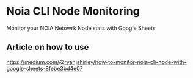 # Noia CLI Node Monitoring
Monitor your NOIA Netowrk Node stats with Google Sheets

## Article on how to use
https://medium.com/@ryanjshirley/how-to-monitor-noia-cli-node-with-google-sheets-8febe3bd4e07
